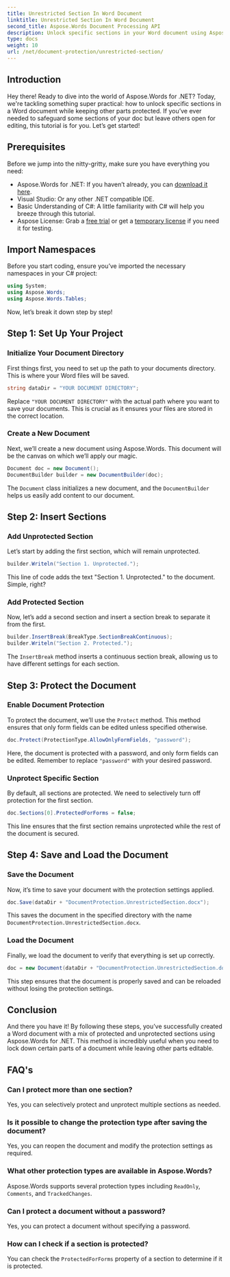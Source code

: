 ```yaml
---
title: Unrestricted Section In Word Document
linktitle: Unrestricted Section In Word Document
second_title: Aspose.Words Document Processing API
description: Unlock specific sections in your Word document using Aspose.Words for .NET with this step-by-step guide. Perfect for protecting sensitive content.
type: docs
weight: 10
url: /net/document-protection/unrestricted-section/
---
```

## Introduction

Hey there! Ready to dive into the world of Aspose.Words for .NET? Today, we're tackling something super practical: how to unlock specific sections in a Word document while keeping other parts protected. If you’ve ever needed to safeguard some sections of your doc but leave others open for editing, this tutorial is for you. Let’s get started!

## Prerequisites

Before we jump into the nitty-gritty, make sure you have everything you need:

- Aspose.Words for .NET: If you haven’t already, you can [download it here](https://releases.aspose.com/words/net/).
- Visual Studio: Or any other .NET compatible IDE.
- Basic Understanding of C#: A little familiarity with C# will help you breeze through this tutorial.
- Aspose License: Grab a [free trial](https://releases.aspose.com/) or get a [temporary license](https://purchase.aspose.com/temporary-license/) if you need it for testing.

## Import Namespaces

Before you start coding, ensure you’ve imported the necessary namespaces in your C# project:

```csharp
using System;
using Aspose.Words;
using Aspose.Words.Tables;
```

Now, let’s break it down step by step!

## Step 1: Set Up Your Project

### Initialize Your Document Directory

First things first, you need to set up the path to your documents directory. This is where your Word files will be saved.

```csharp
string dataDir = "YOUR DOCUMENT DIRECTORY";
```

Replace `"YOUR DOCUMENT DIRECTORY"` with the actual path where you want to save your documents. This is crucial as it ensures your files are stored in the correct location.

### Create a New Document

Next, we’ll create a new document using Aspose.Words. This document will be the canvas on which we’ll apply our magic.

```csharp
Document doc = new Document();
DocumentBuilder builder = new DocumentBuilder(doc);
```

The `Document` class initializes a new document, and the `DocumentBuilder` helps us easily add content to our document.

## Step 2: Insert Sections

### Add Unprotected Section

Let’s start by adding the first section, which will remain unprotected.

```csharp
builder.Writeln("Section 1. Unprotected.");
```

This line of code adds the text "Section 1. Unprotected." to the document. Simple, right?

### Add Protected Section

Now, let’s add a second section and insert a section break to separate it from the first.

```csharp
builder.InsertBreak(BreakType.SectionBreakContinuous);
builder.Writeln("Section 2. Protected.");
```

The `InsertBreak` method inserts a continuous section break, allowing us to have different settings for each section.

## Step 3: Protect the Document

### Enable Document Protection

To protect the document, we’ll use the `Protect` method. This method ensures that only form fields can be edited unless specified otherwise.

```csharp
doc.Protect(ProtectionType.AllowOnlyFormFields, "password");
```

Here, the document is protected with a password, and only form fields can be edited. Remember to replace `"password"` with your desired password.

### Unprotect Specific Section

By default, all sections are protected. We need to selectively turn off protection for the first section.

```csharp
doc.Sections[0].ProtectedForForms = false;
```

This line ensures that the first section remains unprotected while the rest of the document is secured.

## Step 4: Save and Load the Document

### Save the Document

Now, it’s time to save your document with the protection settings applied.

```csharp
doc.Save(dataDir + "DocumentProtection.UnrestrictedSection.docx");
```

This saves the document in the specified directory with the name `DocumentProtection.UnrestrictedSection.docx`.

### Load the Document

Finally, we load the document to verify that everything is set up correctly.

```csharp
doc = new Document(dataDir + "DocumentProtection.UnrestrictedSection.docx");
```

This step ensures that the document is properly saved and can be reloaded without losing the protection settings.

## Conclusion

And there you have it! By following these steps, you’ve successfully created a Word document with a mix of protected and unprotected sections using Aspose.Words for .NET. This method is incredibly useful when you need to lock down certain parts of a document while leaving other parts editable.

## FAQ's

### Can I protect more than one section?
Yes, you can selectively protect and unprotect multiple sections as needed.

### Is it possible to change the protection type after saving the document?
Yes, you can reopen the document and modify the protection settings as required.

### What other protection types are available in Aspose.Words?
Aspose.Words supports several protection types including `ReadOnly`, `Comments`, and `TrackedChanges`.

### Can I protect a document without a password?
Yes, you can protect a document without specifying a password.

### How can I check if a section is protected?
You can check the `ProtectedForForms` property of a section to determine if it is protected.
